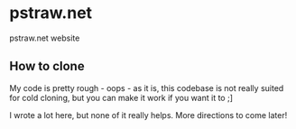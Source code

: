 # pstraw.net

pstraw.net website

## How to clone

My code is pretty rough - oops - as it is, this codebase is not really suited for cold cloning, but you can make it work if you want it to ;]

I wrote a lot here, but none of it really helps. More directions to come later!
